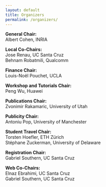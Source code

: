 ```yaml
---
layout: default
title: Organizers
permalink: /organizers/
---
```


**General Chair:**  
Albert Cohen, INRIA

**Local Co-Chairs:**  
Jose Renau, UC Santa Cruz  
Behnam Robatmili, Qualcomm  

**Finance Chair:**  
Louis-Noël Pouchet, UCLA

**Workshop and Tutorials Chair:**  
Peng Wu, Huawei

**Publications Chair:**  
Zvonimir Rakamaric, University of Utah

**Publicity Chair:**  
Antoniu Pop, University of Manchester

**Student Travel Chair:**  
Torsten Hoefler, ETH Zürich  
Stéphane Zuckerman, University of Delaware

<!---
**Regional Publicity Chairs:**  
TBD
-->

**Registration Chair:**  
Gabriel Southern, UC Santa Cruz

**Web Co-Chairs:**  
Elnaz Ebrahimi, UC Santa Cruz  
Gabriel Southern, UC Santa Cruz  

